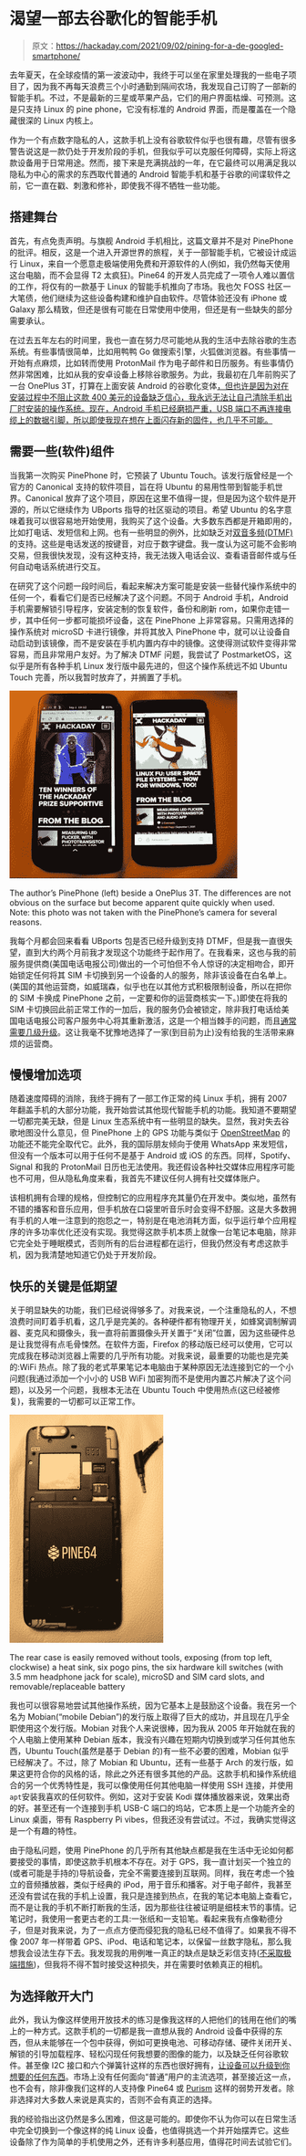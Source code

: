 # 渴望一部去谷歌化的智能手机

> 原文：<https://hackaday.com/2021/09/02/pining-for-a-de-googled-smartphone/>

去年夏天，在全球疫情的第一波波动中，我终于可以坐在家里处理我的一些电子项目了，因为我不再每天浪费三个小时通勤到隔间农场，我发现自己订购了一部新的智能手机。不过，不是最新的三星或苹果产品，它们的用户界面枯燥、可预测。这是只支持 Linux 的 pine phone，它没有标准的 Android 界面，而是覆盖在一个隐藏很深的 Linux 内核上。

作为一个有点数字隐私的人，这款手机上没有谷歌软件似乎也很有趣，尽管有很多警告说这是一款仍处于开发阶段的手机，但我似乎可以克服任何障碍，实际上将这款设备用于日常用途。然而，接下来是充满挑战的一年，在它最终可以用满足我以隐私为中心的需求的东西取代普通的 Android 智能手机和基于谷歌的间谍软件之前，它一直在戳、刺激和修补，即使我不得不牺牲一些功能。

## 搭建舞台

首先，有点免责声明。与旗舰 Android 手机相比，这篇文章并不是对 PinePhone 的批评。相反，这是一个进入开源世界的旅程，关于一部智能手机，它被设计成运行 Linux，来自一个愿意走极端使用免费和开源软件的人(例如，我仍然每天使用这台电脑，而不会显得 T2 太疯狂)。Pine64 的开发人员完成了一项令人难以置信的工作，将仅有的一款基于 Linux 的智能手机推向了市场。我也欠 FOSS 社区一大笔债，他们继续为这些设备构建和维护自由软件。尽管体验还没有 iPhone 或 Galaxy 那么精致，但还是很有可能在日常使用中使用，但还是有一些缺失的部分需要承认。

在过去五年左右的时间里，我也一直在努力尽可能地从我的生活中去除谷歌的生态系统。有些事情很简单，比如用鸭鸭 Go 做搜索引擎，火狐做浏览器。有些事情一开始有点麻烦，比如转而使用 ProtonMail 作为电子邮件和日历服务。有些事情仍然非常困难，比如从我的安卓设备上移除谷歌服务。为此，我最初在几年前购买了一台 OnePlus 3T，打算在上面安装 Android 的谷歌化变体[，但也许是因为对在安装过程中不阻止这款 400 美元的设备缺乏信心，我永远无法让自己清除手机出厂时安装的操作系统。现在，Android 手机已经磨损严重，USB 端口不再连接电缆上的数据引脚，所以即使我现在想在上面闪存新的固件，也几乎不可能。](https://lineageos.org/)

## 需要一些(软件)组件

当我第一次购买 PinePhone 时，它预装了 Ubuntu Touch。该发行版曾经是一个官方的 Canonical 支持的软件项目，旨在将 Ubuntu 的易用性带到智能手机世界。Canonical 放弃了这个项目，原因在这里不值得一提，但是因为这个软件是开源的，所以它继续作为 UBports 指导的社区驱动的项目。希望 Ubuntu 的名字意味着我可以很容易地开始使用，我购买了这个设备。大多数东西都是开箱即用的，比如打电话、发短信和上网。也有一些明显的例外，比如缺乏对[双音多频(DTMF)](https://en.wikipedia.org/wiki/Dual-tone_multi-frequency_signaling) 的支持。这些是电话发送的按键音，对应于数字键盘。我一度认为这可能不会影响交易，但我很快发现，没有这种支持，我无法拨入电话会议、查看语音邮件或与任何自动电话系统进行交互。

在研究了这个问题一段时间后，看起来解决方案可能是安装一些替代操作系统中的任何一个，看看它们是否已经解决了这个问题。不同于 Android 手机，Android 手机需要解锁引导程序，安装定制的恢复软件，备份和刷新 rom，如果你走错一步，其中任何一步都可能损坏设备，这在 PinePhone 上非常容易。只需用选择的操作系统对 microSD 卡进行镜像，并将其放入 PinePhone 中，就可以让设备自动启动到该镜像，而不是安装在手机内置内存中的镜像。这使得测试软件变得非常容易，而且非常用户友好。为了解决 DTMF 问题，我尝试了 PostmarketOS，这似乎是所有各种手机 Linux 发行版中最先进的，但这个操作系统远不如 Ubuntu Touch 完善，所以我暂时放弃了，并搁置了手机。

![PinePhone side-by-side with Android-powered OnePlus 3T](img/4cb64f2df26d60e5f694869ea51a7c16.png)

The author’s PinePhone (left) beside a OnePlus 3T. The differences are not obvious on the surface but become apparent quite quickly when used. Note: this photo was not taken with the PinePhone’s camera for several reasons.

我每个月都会回来看看 UBports 包是否已经升级到支持 DTMF，但是我一直很失望，直到大约两个月前我才发现这个功能终于起作用了。在我看来，这也与我的前服务提供商(美国电话电报公司)做出的一个可怕但不令人惊讶的决定相吻合，即开始锁定任何将其 SIM 卡切换到另一个设备的人的服务，除非该设备在白名单上。(美国的其他运营商，如威瑞森，似乎也在以其他方式积极限制设备，所以在把你的 SIM 卡换成 PinePhone 之前，一定要和你的运营商核实一下。)即使在将我的 SIM 卡切换回此前正常工作的一加后，我的服务仍会被锁定，除非我打电话给美国电话电报公司客户服务中心将其重新激活，这是一个相当棘手的问题，而且[通常需要几级升级](https://xkcd.com/806/)。这让我毫不犹豫地选择了一家(到目前为止)没有给我的生活带来麻烦的运营商。

## 慢慢增加选项

随着速度障碍的消除，我终于拥有了一部工作正常的纯 Linux 手机，拥有 2007 年翻盖手机的大部分功能，我开始尝试其他现代智能手机的功能。我知道不要期望一切都完美无缺，但是 Linux 生态系统中有一些明显的缺失。显然，我对失去谷歌地图没什么意见，但 PinePhone 上的 GPS 功能与类似于 [OpenStreetMap](https://www.openstreetmap.org/) 的功能还不能完全取代它。此外，我的国际朋友倾向于使用 WhatsApp 来发短信，但没有一个版本可以用于任何不是基于 Android 或 iOS 的东西。同样，Spotify、Signal 和我的 ProtonMail 日历也无法使用。我还假设各种社交媒体应用程序可能也不可用，但从隐私角度来看，我首先不建议任何人拥有社交媒体账户。

该相机拥有合理的规格，但控制它的应用程序充其量仍在开发中。类似地，虽然有不错的播客和音乐应用，但手机放在口袋里听音乐时会变得不舒服。这是大多数拥有手机的人唯一注意到的抱怨之一，特别是在电池消耗方面，似乎运行单个应用程序的许多功率优化还没有实现。我觉得这款手机本质上就像一台笔记本电脑，除非它完全处于睡眠模式，否则所有的后台进程都在运行，但我仍然没有考虑这款手机，因为我清楚地知道它仍处于开发阶段。

## 快乐的关键是低期望

关于明显缺失的功能，我们已经说得够多了。对我来说，一个注重隐私的人，不想浪费时间盯着手机看，这几乎是完美的。各种硬件都有物理开关，如蜂窝调制解调器、麦克风和摄像头，我一直将前置摄像头开关置于“关闭”位置，因为这些硬件总是让我觉得有点毛骨悚然。在软件方面，Firefox 的移动版已经可以使用，它可以完成我在移动浏览器上需要的几乎所有功能。对我来说，最重要的功能也是完美的:WiFi 热点。除了我的老式苹果笔记本电脑由于某种原因无法连接到它的一个小问题(我通过添加一个小小的 USB WiFi 加密狗而不是使用内置芯片解决了这个问题)，以及另一个问题，我根本无法在 Ubuntu Touch 中使用热点(这已经被修复)，我需要的一切都可以正常工作。

![Rear of a PinePhone showing hardware](img/e0a28ffbb61e547b40ca7470b6ccaaa8.png)

The rear case is easily removed without tools, exposing (from top left, clockwise) a heat sink, six pogo pins, the six hardware kill switches (with 3.5 mm headphone jack for scale), microSD and SIM card slots, and removable/replaceable battery

我也可以很容易地尝试其他操作系统，因为它基本上是鼓励这个设备。我在另一个名为 Mobian(“mobile Debian”)的发行版上取得了巨大的成功，并且现在几乎全职使用这个发行版。Mobian 对我个人来说很棒，因为我从 2005 年开始就在我的个人电脑上使用某种 Debian 版本，我没有兴趣在短期内切换到或学习任何其他东西，Ubuntu Touch(虽然是基于 Debian 的)有一些不必要的困难，Mobian 似乎已经解决了。不过，除了 Mobian 和 Ubuntu，还有一些基于 Arch 的发行版，如果这更符合你的风格的话，除此之外还有很多其他的产品。这款手机和操作系统组合的另一个优秀特性是，我可以像使用任何其他电脑一样使用 SSH 连接，并使用`apt`安装我喜欢的任何软件。例如，这对于安装 Kodi 媒体播放器来说，效果出奇的好。甚至还有一个连接到手机 USB-C 端口的坞站，它本质上是一个功能齐全的 Linux 桌面，带有 Raspberry Pi vibes，但我还没有尝试过。不过，我确实觉得这是一个有趣的特性。

由于隐私问题，使用 PinePhone 的几乎所有其他缺点都是我在生活中无论如何都要接受的事情，即使这款手机根本不存在。对于 GPS，我一直计划买一个独立的(或者可能是手持的)导航设备，完全不需要连接到互联网。同样，我在考虑一个独立的音频播放器，类似于经典的 iPod，用于音乐和播客。对于电子邮件，我甚至还没有尝试在我的手机上设置，我只是连接到热点，在我的笔记本电脑上查看它，而不是让我的手机不断打断我的生活，因为那些往往被证明是细枝末节的事情。记笔记时，我使用一套更古老的工具:一张纸和一支铅笔。看起来我有点像勒德分子，但是对我来说，为了一点点方便而侵犯我的隐私已经不值得了。如果我不得不像 2007 年一样带着 GPS、iPod、电话和笔记本，以保留一丝数字隐私，那么我想我会设法生存下去。我发现我的用例唯一真正的缺点是缺乏彩信支持([不采取极端措施](https://wiki.mobian-project.org/doku.php?id=mms))，但我将不得不暂时接受这种损失，并在需要时依赖真正的相机。

## 为选择敞开大门

此外，我认为像这样使用开放技术的练习是像我这样的人把他们的钱用在他们的嘴上的一种方式。这款手机的一切都是我一直想从我的 Android 设备中获得的东西，但从未能够在一个包中获得，例如可更换电池、可移动存储、硬件关闭开关、解锁的引导加载程序、轻松闪现任何我想要的图像的能力，以及缺乏任何谷歌软件。甚至像 I2C 接口和六个弹簧针这样的东西也很好拥有，[让设备可以升级到你想要的任何东西](https://hackaday.com/2020/08/03/pinephone-gets-thermal-imaging-backpack/)。市场上没有任何面向“普通”用户的主流选项，甚至接近这一点，也不会有，除非像我们这样的人支持像 Pine64 或 [Purism](https://puri.sm/products/librem-5/) 这样的弱势开发者。除非选择对大多数人来说是真实的，否则不会有真正的选择。

我的经验指出这仍然是多么困难，但这是可能的。即使你不认为你可以在日常生活中完全切换到一个像这样的纯 Linux 设备，也值得挑选一个并开始摆弄它。这些设备除了作为简单的手机使用之外，还有许多利基应用，值得花时间去试验它们。